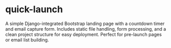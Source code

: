 # quick-launch
A simple Django-integrated Bootstrap landing page with a countdown timer and email capture form. Includes static file handling, form processing, and a clean project structure for easy deployment. Perfect for pre-launch pages or email list building.
